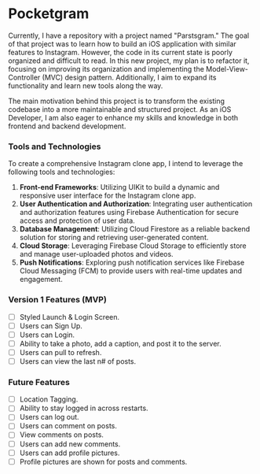 # Pocketgram

Currently, I have a repository with a project named "Parstsgram." The goal of that project was to learn how to build an iOS application with similar features to Instagram. However, the code in its current state is poorly organized and difficult to read. In this new project, my plan is to refactor it, focusing on improving its organization and implementing the Model-View-Controller (MVC) design pattern. Additionally, I aim to expand its functionality and learn new tools along the way.

The main motivation behind this project is to transform the existing codebase into a more maintainable and structured project. As an iOS Developer, I am also eager to enhance my skills and knowledge in both frontend and backend development.

### Tools and Technologies

To create a comprehensive Instagram clone app, I intend to leverage the following tools and technologies:

1. **Front-end Frameworks**: Utilizing UIKit to build a dynamic and responsive user interface for the Instagram clone app.
2. **User Authentication and Authorization**: Integrating user authentication and authorization features using Firebase Authentication for secure access and protection of user data.
3. **Database Management**: Utilizing Cloud Firestore as a reliable backend solution for storing and retrieving user-generated content.
4. **Cloud Storage**: Leveraging Firebase Cloud Storage to efficiently store and manage user-uploaded photos and videos.
5. **Push Notifications**: Exploring push notification services like Firebase Cloud Messaging (FCM) to provide users with real-time updates and engagement.

<!-- 6. **Image Processing**: Implementing image processing functionalities such as resizing, cropping, and applying filters using libraries like Sharp, GraphicsMagick, or ImageMagick. -->

### Version 1 Features (MVP)

- [ ] Styled Launch & Login Screen.
- [ ] Users can Sign Up.
- [ ] Users can Login.
- [ ] Ability to take a photo, add a caption, and post it to the server.
- [ ] Users can pull to refresh.
- [ ] Users can view the last n# of posts.

### Future Features

- [ ] Location Tagging.
- [ ] Ability to stay logged in across restarts.
- [ ] Users can log out.
- [ ] Users can comment on posts.
- [ ] View comments on posts.
- [ ] Users can add new comments.
- [ ] Users can add profile pictures.
- [ ] Profile pictures are shown for posts and comments.
